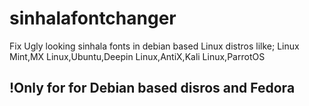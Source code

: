 # sinhalafontchanger
Fix Ugly looking sinhala fonts in debian based Linux distros lilke; Linux Mint,MX Linux,Ubuntu,Deepin Linux,AntiX,Kali Linux,ParrotOS
## !Only for for Debian based disros and Fedora
